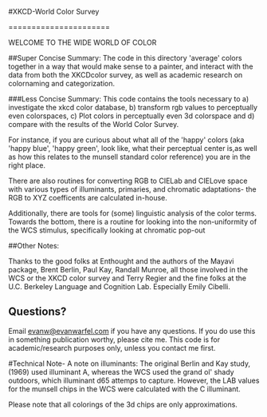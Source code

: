 
#XKCD-World Color Survey

======================





WELCOME TO THE WIDE WORLD OF COLOR





##Super Concise Summary: 
The code in this directory 'average' colors together in a way that would make sense to a painter, and interact with the data from both the XKCDcolor survey, as well as academic research on colornaming and categorization.

###Less Concise Summary: 
This code contains the tools necessary to
a) investigate the xkcd color database,
b) transform rgb values to perceptually even colorspaces,
c) Plot colors in perceptually even 3d colorspace and d) compare with the results of the World Color Survey.

For instance, if you are curious about what all of the 'happy' colors (aka 'happy blue', 'happy green',
look like, what their perceptual center is,as well as how this relates to the munsell standard color reference)
you are in the right place.


There are also routines for converting RGB to CIELab and CIELove space
 with various types of illuminants, primaries, and chromatic adaptations- the 
RGB to XYZ coefficents  are calculated in-house.

Additionally, there are tools for (some) linguistic analysis of the color terms. Towards the bottom, there is a routine for looking into the non-uniformity of the WCS stimulus, specifically 
looking at chromatic pop-out


##Other Notes:

Thanks to the good folks at Enthought and the authors of the Mayavi package, 
Brent Berlin, Paul Kay, Randall Munroe, all those involved in the WCS or the XKCD color survey 
and Terry Regier and the fine folks at the U.C. Berkeley Language and Cognition Lab. Especially Emily Cibelli.


## Questions? 
Email evanw@evanwarfel.com if you have any questions. If you do use this in something publication worthy, please cite me. 
This code is for academic/research purposes only, unless you contact me first.


#Technical Note-
A note on illuminants: The original 
Berlin and Kay study,(1969) used illuminant A, whereas the WCS used the grand ol' shady outdoors, which illuminant d65 attemps to capture. However, the LAB values for the munsell chips in the WCS were calculated with the C illuminant.

Please note that all colorings of the 3d chips are only approximations.

